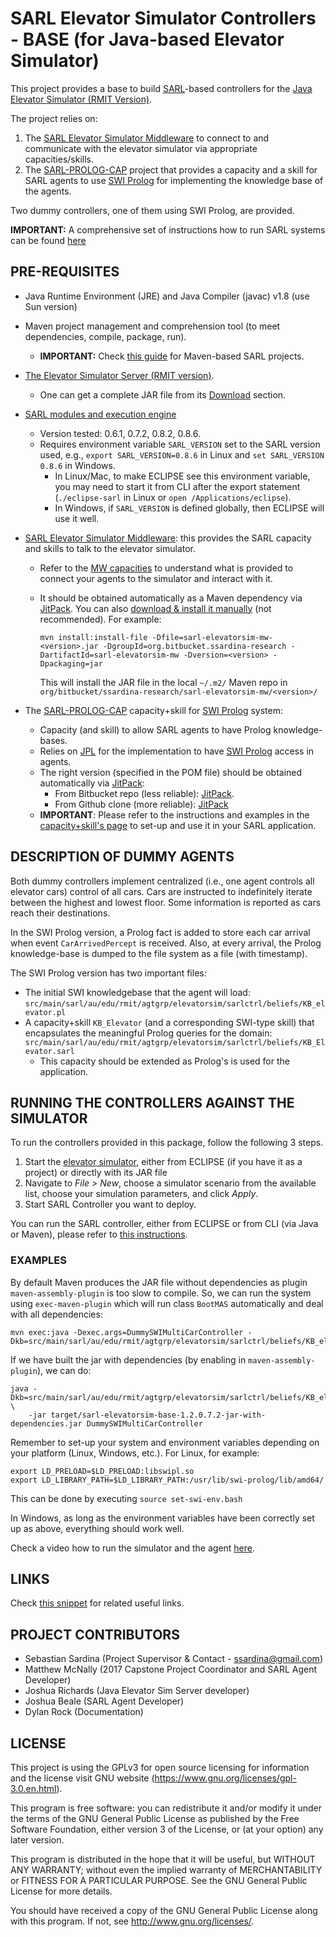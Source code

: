 # SARL Elevator Simulator Controllers - BASE (for Java-based Elevator Simulator) #

This project provides a base to build [SARL](http://www.sarl.io/)-based controllers for the [Java Elevator Simulator (RMIT Version)](https://bitbucket.org/ssardina-research/elevator-sim).

The project relies on:

1. The [SARL Elevator Simulator Middleware](https://bitbucket.org/ssardina-research/sarl-elevatorsim-mw) to connect to and communicate with the elevator simulator via appropriate capacities/skills.
2. The [SARL-PROLOG-CAP](https://bitbucket.org/ssardina-research/sarl-prolog-cap) project that provides a capacity and a skill for SARL agents to use [SWI Prolog](http://www.swi-prolog.org/) for implementing the knowledge base of the agents. 

Two dummy controllers, one of them using SWI Prolog, are provided.

**IMPORTANT:** A comprehensive set of instructions how to run SARL systems can be found [here](https://bitbucket.org/snippets/ssardina/6eybMg/sarl-application-general-information-setup)


## PRE-REQUISITES

* Java Runtime Environment (JRE) and Java Compiler (javac) v1.8 (use Sun version)
* Maven project management and comprehension tool (to meet dependencies, compile, package, run).
	* **IMPORTANT:** Check [this guide](https://bitbucket.org/snippets/ssardina/6eybMg/) for Maven-based SARL projects.
* [The Elevator Simulator Server (RMIT version)](https://bitbucket.org/ssardina-research/elevator-sim).
	* One can get a complete JAR file from its [Download](https://bitbucket.org/ssardina-research/elevator-sim/downloads/) section.
* [SARL modules and execution engine](http://mvnrepository.com/artifact/io.sarl.maven)
	* Version tested: 0.6.1, 0.7.2, 0.8.2, 0.8.6.
	* Requires environment variable `SARL_VERSION` set to the SARL version used, e.g., `export SARL_VERSION=0.8.6` in Linux and `set SARL_VERSION 0.8.6` in Windows.
		* In Linux/Mac, to make ECLIPSE see this environment variable, you may need to start it from CLI after the export statement (`./eclipse-sarl` in Linux or `open /Applications/eclipse`). 
		* In Windows, if `SARL_VERSION` is defined globally, then ECLIPSE will use it well.
* [SARL Elevator Simulator Middleware](https://bitbucket.org/ssardina-research/sarl-elevatorsim-mw): this provides the SARL capacity and skills to talk to the elevator simulator. 
	* Refer to the [MW capacities](https://bitbucket.org/ssardina-research/sarl-elevatorsim-mw/src/master/src/main/sarl/au/edu/rmit/agtgrp/elevatorsim/sarlmw/capacities/?at=master) to understand what is provided to connect your agents to the simulator and interact with it.
	* It should be obtained automatically as a Maven dependency via [JitPack](https://jitpack.io/#org.bitbucket.ssardina-research/sarl-elevatorsim-mw). You can also [download & install it manually](https://bitbucket.org/ssardina-research/sarl-elevatorsim-mw/downloads/) (not recommended). For example:

		```
		mvn install:install-file -Dfile=sarl-elevatorsim-mw-<version>.jar -DgroupId=org.bitbucket.ssardina-research -DartifactId=sarl-elevatorsim-mw -Dversion=<version> -Dpackaging=jar
		```

		This will install the JAR file in the local `~/.m2/` Maven repo in `org/bitbucket/ssardina-research/sarl-elevatorsim-mw/<version>/` 
	
* The [SARL-PROLOG-CAP](https://bitbucket.org/ssardina-research/sarl-prolog-cap) capacity+skill for [SWI Prolog](http://www.swi-prolog.org/) system:
	* Capacity (and skill) to allow SARL agents to have Prolog knowledge-bases.
	* Relies on [JPL](https://jpl7.org/) for the  implementation to have [SWI Prolog](http://www.swi-prolog.org/) access in agents.
	* The right version (specified in the POM file) should be obtained automatically via [JitPack](http://jitpack.io):
		* From Bitbucket repo (less reliable): [JitPack](https://jitpack.io/#org.bitbucket.ssardina-research/sarl-prolog-cap).
		* From Github clone (more reliable): [JitPack](https://jitpack.io/#ssardina-sarl/sarl-prolog-cap)
	* **IMPORTANT**: Please refer to the instructions and examples in the [capacity+skill's page](https://bitbucket.org/ssardina-research/sarl-prolog-cap) to set-up and use it in your SARL application.


## DESCRIPTION OF DUMMY AGENTS

Both dummy controllers implement centralized (i.e., one agent controls all elevator cars) control of all cars. Cars are instructed to indefinitely iterate between the highest and lowest floor. 
Some information is reported as cars reach their destinations. 

In the SWI Prolog version, a Prolog fact is added to store each car arrival when event `CarArrivedPercept` is received. 
Also, at every arrival, the Prolog knowledge-base is dumped to the file system as a file (with timestamp).

The SWI Prolog version has two important files:

* The initial SWI knowledgebase that the agent will load: `src/main/sarl/au/edu/rmit/agtgrp/elevatorsim/sarlctrl/beliefs/KB_elevator.pl`
* A capacity+skill `KB_Elevator` (and a corresponding SWI-type skill) that encapsulates the meaningful Prolog queries for the domain: `src/main/sarl/au/edu/rmit/agtgrp/elevatorsim/sarlctrl/beliefs/KB_Elevator.sarl`
	* This capacity should be extended as Prolog's is used for the application. 


## RUNNING THE CONTROLLERS AGAINST THE SIMULATOR

To run the controllers provided in this package, follow the following 3 steps.

1. Start the [elevator simulator](https://bitbucket.org/ssardina-research/elevator-sim), either from ECLIPSE (if you have it as a project) or directly with its JAR file
2. Navigate to *File > New*, choose a simulator scenario from the available list, choose your simulation parameters, and click *Apply*.
3. Start SARL Controller you want to deploy.

You can run the SARL controller, either from ECLIPSE or from CLI (via Java or Maven), please refer to [this instructions](https://bitbucket.org/snippets/ssardina/6eybMg#markdown-header-4-running-the-sarl-application).


### EXAMPLES

By default Maven produces the JAR file without dependencies as plugin `maven-assembly-plugin` is too slow to compile. 
So, we can run the system using `exec-maven-plugin` which will run class `BootMAS` automatically and deal with all dependencies:

	mvn exec:java -Dexec.args=DummySWIMultiCarController -Dkb=src/main/sarl/au/edu/rmit/agtgrp/elevatorsim/sarlctrl/beliefs/KB_elevator.pl

If we have built the jar with dependencies (by enabling in `maven-assembly-plugin`), we can do:

	java -Dkb=src/main/sarl/au/edu/rmit/agtgrp/elevatorsim/sarlctrl/beliefs/KB_elevator.pl \
		-jar target/sarl-elevatorsim-base-1.2.0.7.2-jar-with-dependencies.jar DummySWIMultiCarController
		

Remember to set-up your system and environment variables depending on your platform (Linux, Windows, etc.). 
For Linux, for example:


	export LD_PRELOAD=$LD_PRELOAD:libswipl.so
	export LD_LIBRARY_PATH=$LD_LIBRARY_PATH:/usr/lib/swi-prolog/lib/amd64/

This can be done by executing `source set-swi-env.bash`

In Windows, as long as the environment variables have been correctly set up as above, everything should work well.

Check a video how to run the simulator and the agent [here](https://www.youtube.com/watch?v=rl7YRjPi5pc).
		
		
## LINKS 

Check [this snippet](https://bitbucket.org/snippets/ssardina/6eybMg#markdown-header-1-software-prerequisites-and-links) for related useful links.
		


## PROJECT CONTRIBUTORS 

* Sebastian Sardina (Project Supervisor & Contact - ssardina@gmail.com)
* Matthew McNally (2017 Capstone Project Coordinator and SARL Agent Developer) 
* Joshua Richards (Java Elevator Sim Server developer)
* Joshua Beale (SARL Agent Developer)
* Dylan Rock (Documentation)


## LICENSE 

This project is using the GPLv3 for open source licensing for information and the license visit GNU website (https://www.gnu.org/licenses/gpl-3.0.en.html).

This program is free software: you can redistribute it and/or modify it under the terms of the GNU General Public License as published by the Free Software Foundation, either version 3 of the License, or (at your option) any later version.

This program is distributed in the hope that it will be useful, but WITHOUT ANY WARRANTY; without even the implied warranty of
MERCHANTABILITY or FITNESS FOR A PARTICULAR PURPOSE.  See the GNU General Public License for more details.

You should have received a copy of the GNU General Public License along with this program.  If not, see <http://www.gnu.org/licenses/>.